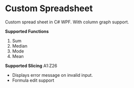 # Custom Spreadsheet

Custom spread sheet in C# WPF. With column graph support.

**Supported Functions**
1. Sum
1. Median
1. Mode
1. Mean

**Supported Slicing**
A1:Z26

- Displays error message on invalid input.
- Formula edit support